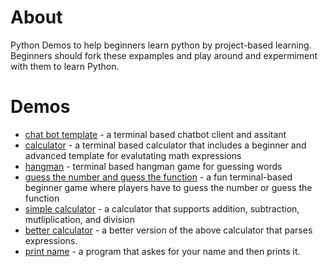 # About
Python Demos to help beginners learn python by project-based learning. Beginners should fork these expamples and play around and 
expermiment with them to learn Python.
# Demos
* [chat bot template](https://github.com/eulerthedestroyer/pythonChatBotExample) - a terminal based chatbot client and assitant
* [calculator](https://github.com/eulerthedestroyer/calculatorExample) - a terminal based calculator that includes a beginner and advanced template for evalutating math expressions
* [hangman](https://github.com/eulerthedestroyer/hangman) -  terminal based hangman game for guessing words
* [guess the number and guess the function](https://github.com/milind-u/beginner-demos) - a fun terminal-based beginner game where players have to guess the number or guess the function
* [simple calculator](https://replit.com/@MrEconomical/calculator-demo) - a calculator that supports addition, subtraction, mutliplication, and division
* [better calculator](https://replit.com/@MrEconomical/better-calculator-demo?v=1) - a better version of the above calculator that parses expressions. 
* [print name](https://replit.com/@MrEconomical/print-name-demo) - a program that askes for your name and then prints it.

